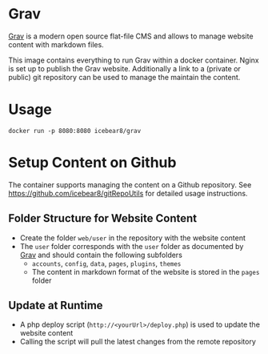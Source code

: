 # Grav
[Grav](https://getgrav.org/) is a modern open source flat-file CMS and allows to manage website content with markdown files.

This image contains everything to run Grav within a docker container.
Nginx is set up to publish the Grav website.
Additionally a link to a (private or public) git repository can be used to manage the maintain the content.

# Usage
`docker run -p 8080:8080 icebear8/grav`

# Setup Content on Github
The container supports managing the content on a Github repository.
See https://github.com/icebear8/gitRepoUtils for detailed usage instructions.

##  Folder Structure for Website Content
* Create the folder `web/user` in the repository with the website content
* The `user` folder corresponds with the `user` folder as documented by [Grav](https://getgrav.org/) and should contain the following subfolders
  * `accounts`, `config`, `data`, `pages`, `plugins`, `themes`
  * The content in markdown format of the website is stored in the `pages` folder

##  Update at Runtime
* A php deploy script (`http://<yourUrl>/deploy.php`) is used to update the website content
* Calling the script will pull the latest changes from the remote repository
